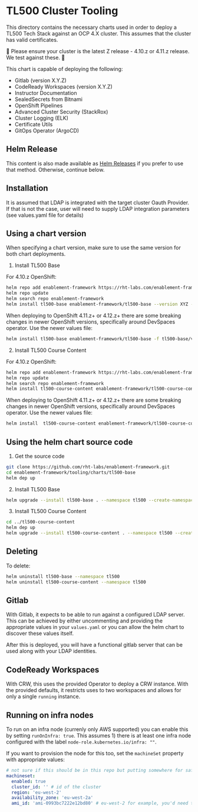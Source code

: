 # TL500 Cluster Tooling

This directory contains the necessary charts used in order to deploy a TL500 Tech Stack against an OCP 4.X cluster. This assumes that the cluster has valid certificates.

🐞 Please ensure your cluster is the latest Z release - 4.10.z or 4.11.z release. We test against these. 🐞

This chart is capable of deploying the following:

- Gitlab (version X.Y.Z)
- CodeReady Workspaces (version X.Y.Z)
- Instructor Documentation
- SealedSecrets from Bitnami
- OpenShift Pipelines
- Advanced Cluster Security (StackRox)
- Cluster Logging (ELK)
- Certificate Utils
- GitOps Operator (ArgoCD)

## Helm Release

This content is also made available as [Helm Releases](http://rht-labs.com/enablement-framework/) if you prefer to use that method. Otherwise, continue below.

## Installation

It is assumed that LDAP is integrated with the target cluster Oauth Provider. If that is not the case, user will need to supply LDAP integration parameters (see values.yaml file for details)

## Using a chart version

When specifying a chart version, make sure to use the same version for both chart deployments.

1. Install TL500 Base

For 4.10.z OpenShift:

```bash
helm repo add enablement-framework https://rht-labs.com/enablement-framework 
helm repo update
helm search repo enablement-framework
helm install tl500-base enablement-framework/tl500-base --version XYZ --namespace tl500 --create-namespace --timeout=15m
```

When deploying to OpenShift 4.11.z+ or 4.12.z+ there are some breaking changes in newer OpenShift versions, specifically around DevSpaces operator. Use the newer values file:

```bash
helm install tl500-base enablement-framework/tl500-base -f tl500-base/values-v4.11+.yaml --version XYZ --namespace tl500 --create-namespace --timeout=15m
```

2. Install TL500 Course Content

For 4.10.z OpenShift:

```bash
helm repo add enablement-framework https://rht-labs.com/enablement-framework 
helm repo update
helm search repo enablement-framework
helm install tl500-course-content enablement-framework/tl500-course-content --version XYZ --namespace tl500 --create-namespace --timeout=15m
```

When deploying to OpenShift 4.11.z+ or 4.12.z+ there are some breaking changes in newer OpenShift versions, specifically around DevSpaces operator. Use the newer values file:

```bash
helm install  tl500-course-content enablement-framework/tl500-course-content -f tl500-base/values-v4.11+.yaml --version XYZ --namespace tl500 --create-namespace --timeout=15m
```

## Using the helm chart source code

1. Get the source code

```bash
git clone https://github.com/rht-labs/enablement-framework.git
cd enablement-framework/tooling/charts/tl500-base
helm dep up
```

2. Install TL500 Base

```bash
helm upgrade --install tl500-base . --namespace tl500 --create-namespace --timeout=15m
```

3. Install TL500 Course Content

```bash
cd ../tl500-course-content
helm dep up
helm upgrade --install tl500-course-content . --namespace tl500 --create-namespace --timeout=15m
```

## Deleting

To delete:
```bash
helm uninstall tl500-base --namespace tl500
helm uninstall tl500-course-content --namespace tl500
```

## Gitlab

With Gitlab, it expects to be able to run against a configured LDAP server. This can be achieved by either uncommenting and providing the appropriate values in your `values.yaml` or you can allow the helm chart to discover these values itself.

After this is deployed, you will have a functional gitlab server that can be used along with your LDAP identities.

## CodeReady Workspaces

With CRW, this uses the provided Operator to deploy a CRW instance. With the provided defaults, it restricts uses to two workspaces and allows for only a single `running` instance.


## Running on infra nodes

To run on an infra node (currenly only AWS supported) you can enable this by setting `runOnInfra: true`. This assumes 1) there is at least one infra node configured with the label `node-role.kubernetes.io/infra: ""`.

If you want to provision the node for this too, set the `machineSet` property with appropriate values:

```yaml
# not sure if this should be in this repo but putting somewhere for safe keeping at least 
machineset:
  enabled: true 
  cluster_id: '' # id of the cluster
  region: 'eu-west-2'
  availability_zone: 'eu-west-2a'
  ami_id: 'ami-0993bc7222e12bd80' # eu-west-2 for example, you'd need to find the right ami for the region
```
